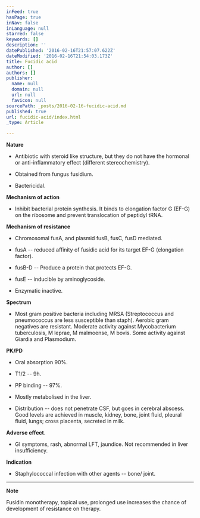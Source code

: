 ```yaml
---
inFeed: true
hasPage: true
inNav: false
inLanguage: null
starred: false
keywords: []
description: ''
datePublished: '2016-02-16T21:57:07.622Z'
dateModified: '2016-02-16T21:54:03.173Z'
title: Fucidic acid
author: []
authors: []
publisher:
  name: null
  domain: null
  url: null
  favicon: null
sourcePath: _posts/2016-02-16-fucidic-acid.md
published: true
url: fucidic-acid/index.html
_type: Article

---
```

**Nature**

* Antibiotic with steroid like structure, but they do not have the hormonal or anti-inflammatory effect (different stereochemistry).

* Obtained from fungus fusidium.

* Bactericidal. 

**Mechanism of action**

* Inhibit bacterial protein synthesis. It binds to elongation factor G (EF-G) on the ribosome and prevent translocation of peptidyl tRNA.

**Mechanism of resistance**

* Chromosomal fusA, and plasmid fusB, fusC, fusD mediated.

* fusA -- reduced affinity of fusidic acid for its target EF-G (elongation factor).
* fusB-D -- Produce a protein that protects EF-G.
* fusE -- inducible by aminoglycoside.

* Enzymatic inactive.

**Spectrum**

* Most gram positive bacteria including MRSA (Streptococcus and pneumococcus are less susceptible than staph). Aerobic gram negatives are resistant. Moderate activity against Mycobacterium tuberculosis, M leprae, M malmoense, M bovis. Some activity against Giardia and Plasmodium.

**PK/PD**

* Oral absorption 90%.

* T1/2 -- 9h.
* PP binding -- 97%.
* Mostly metabolised in the liver.

* Distribution -- does not penetrate CSF, but goes in cerebral abscess. Good levels are achieved in muscle, kidney, bone, joint fluid, pleural fluid, lungs; cross placenta, secreted in milk.

**Adverse effect**.

* GI symptoms, rash, abnormal LFT, jaundice. Not recommended in liver insufficiency.

**Indication**

* Staphylococcal infection with other agents -- bone/ joint.

****

**Note**

Fusidin monotherapy, topical use, prolonged use increases the chance of development of resistance on therapy.